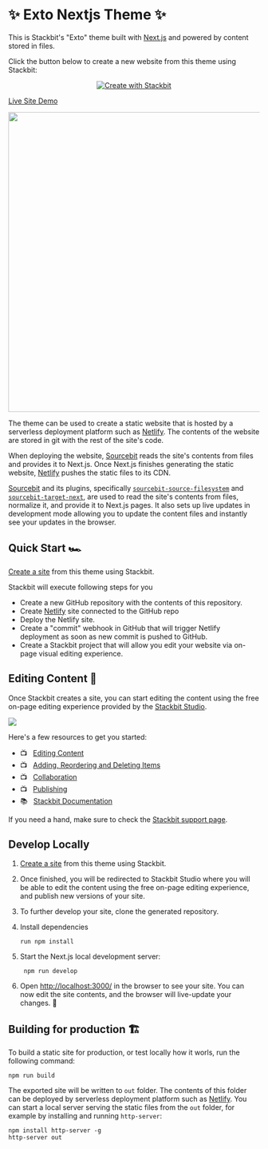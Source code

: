 # ✨ Exto Nextjs Theme ✨

This is Stackbit's "Exto" theme built with [Next.js](https://nextjs.org/) and
powered by content stored in files.

Click the button below to create a new website from this theme using Stackbit:

<p align="center">
  <a href="https://app.stackbit.com/create?theme=https://github.com/stackbit-themes/exto-nextjs&utm_source=theme-readme&utm_medium=referral&utm_campaign=stackbit_themes"><img alt="Create with Stackbit" src="https://assets.stackbit.com/badge/create-with-stackbit.svg"/></a>
</p>

[Live Site Demo](https://themes.stackbit.com/demos/exto/)

<img src="https://themes.stackbit.com/images/exto-demo-1024x768.png" width="600">

The theme can be used to create a static website that is hosted by a serverless
deployment platform such as [Netlify](https://www.netlify.com). The contents of
the website are stored in git with the rest of the site's code.

When deploying the website, [Sourcebit](https://github.com/stackbithq/sourcebit)
reads the site's contents from files and provides it to Next.js. Once Next.js
finishes generating the static website, [Netlify](https://www.netlify.com) pushes
the static files to its CDN.

[Sourcebit](https://github.com/stackbithq/sourcebit) and its plugins, specifically
[`sourcebit-source-filesystem`](https://github.com/stackbithq/sourcebit-source-filesystem)
and [`sourcebit-target-next`](https://github.com/stackbithq/sourcebit-target-next),
are used to read the site's contents from files, normalize it, and provide it to
Next.js pages. It also sets up live updates in development mode allowing you to
update the content files and instantly see your updates in the browser.


## Quick Start 🏎

[Create a site](https://app.stackbit.com/create?theme=https://github.com/stackbit-themes/exto-nextjs&utm_source=theme-readme&utm_medium=referral&utm_campaign=stackbit_themes) from this theme using Stackbit.

Stackbit will execute following steps for you

- Create a new GitHub repository with the contents of this repository.
- Create [Netlify](https://www.netlify.com) site connected to the GitHub repo
- Deploy the Netlify site.
- Create a "commit" webhook in GitHub that will trigger Netlify deployment as
  soon as new commit is pushed to GitHub.
- Create a Stackbit project that will allow you edit your website via on-page
  visual editing experience. 


## Editing Content 📝

Once Stackbit creates a site, you can start editing the content using the free
on-page editing experience provided by the [Stackbit Studio](https://stackbit.com?utm_source=project-readme&utm_medium=referral&utm_campaign=user_themes).

[![](https://i3.ytimg.com/vi/zd9lGRLVDm4/hqdefault.jpg)](https://stackbit.link/project-readme-lead-video)

Here's a few resources to get you started:

- 📺 &nbsp; [Editing Content](https://stackbit.link/project-readme-editing-video)
- 📺 &nbsp; [Adding, Reordering and Deleting Items](https://stackbit.link/project-readme-adding-video)
- 📺 &nbsp; [Collaboration](https://stackbit.link/project-readme-collaboration-video)
- 📺 &nbsp; [Publishing](https://stackbit.link/project-readme-publishing-video)
- 📚 &nbsp; [Stackbit Documentation](https://stackbit.link/project-readme-documentation)

If you need a hand, make sure to check the [Stackbit support page](https://stackbit.link/project-readme-support).


## Develop Locally

1. [Create a site](https://app.stackbit.com/create?theme=https://github.com/stackbit-themes/exto-nextjs&utm_source=theme-readme&utm_medium=referral&utm_campaign=stackbit_themes) from this theme using Stackbit.

1. Once finished, you will be redirected to Stackbit Studio where you will be
   able to edit the content using the free on-page editing experience, and
   publish new versions of your site.

1. To further develop your site, clone the generated repository.

1. Install dependencies

       run npm install
       
1. Start the Next.js local development server:

        npm run develop

1. Open [http://localhost:3000/](http://localhost:3000/) in the browser to see
   your site. You can now edit the site contents, and the browser will
   live-update your changes. 🎉


## Building for production 🏗

To build a static site for production, or test locally how it worls, run the
following command:

    npm run build

The exported site will be written to `out` folder. The contents of this folder 
can be deployed by serverless deployment platform such as [Netlify](https://www.netlify.com).
You can start a local server serving the static files from the `out` folder, for
example by installing and running `http-server`:

    npm install http-server -g
    http-server out
